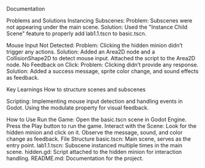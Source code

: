 Documentation

Problems and Solutions
Instancing Subscenes:
Problem: Subscenes were not appearing under the main scene.
Solution: Used the "Instance Child Scene" feature to properly add lab1.1.tscn to basic.tscn.

Mouse Input Not Detected:
Problem: Clicking the hidden minion didn’t trigger any actions.
Solution:
Added an Area2D node and a CollisionShape2D to detect mouse input.
Attached the script to the Area2D node.
No Feedback on Click:
Problem: Clicking didn’t provide any response.
Solution: Added a success message, sprite color change, and sound effects as feedback.

Key Learnings
How to structure scenes and subscenes

Scripting:
Implementing mouse input detection and handling events in Godot.
Using the modulate property for visual feedback.

How to Use
Run the Game:
Open the basic.tscn scene in Godot Engine.
Press the Play button to run the game.
Interact with the Scene:
Look for the hidden minion and click on it.
Observe the message, sound, and color change as feedback.
File Structure
basic.tscn: Main scene, serves as the entry point.
lab1.1.tscn: Subscene instanced multiple times in the main scene.
hidden.gd: Script attached to the hidden minion for interaction handling.
README.md: Documentation for the project.